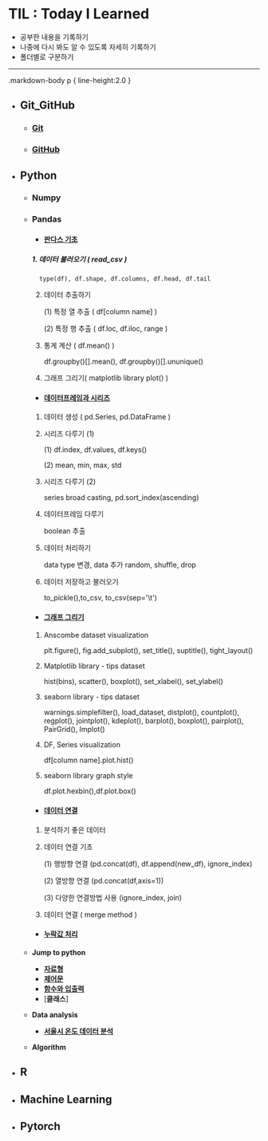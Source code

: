 # TIL : Today I Learned

* 공부한 내용을 기록하기
* 나중에 다시 봐도 알 수 있도록 자세히 기록하기
* 폴더별로 구분하기
---
.markdown-body p { 
    line-height:2.0
} 
* ## Git_GitHub
    * ### [Git](https://github.com/ejcho3792/TIL/blob/master/Git_GitHub/git_vscode.md)
    * ### [GitHub](https://github.com/ejcho3792/TIL/blob/master/Git_GitHub/github.md)

* ## Python
    * ### Numpy
    * ### Pandas
        * #### [판다스 기초](https://github.com/ejcho3792/TIL/blob/master/Python/Pandas/pandas_basic_2.ipynb)

        ##### 1. 데이터 불러오기 ( read_csv )   
        
            type(df), df.shape, df.columns, df.head, df.tail

        2. 데이터 추출하기

            (1) 특정 열 추출 ( df[column name] )

            (2) 특정 행 추출 ( df.loc, df.iloc, range )
        
        3. 통계 계산 ( df.mean() )

            df.groupby()[].mean(), df.groupby()[].ununique()

        4. 그래프 그리기( matplotlib library plot() )

        * #### [데이터프레임과 시리즈](https://github.com/ejcho3792/TIL/blob/master/Python/Pandas/pandas_basic_3.ipynb)

        1. 데이터 생성 ( pd.Series, pd.DataFrame )

        2. 시리즈 다루기 (1)

            (1) df.index, df.values, df.keys()

            (2) mean, min, max, std

        3. 시리즈 다루기 (2)

            series broad casting, pd.sort_index(ascending)

        4. 데이터프레임 다루기

            boolean 추출
        
        5. 데이터 처리하기

            data type 변경, data 추가 random, shuffle, drop

        6. 데이터 저장하고 불러오기

            to_pickle(),to_csv, to_csv(sep='\t')

        * #### [그래프 그리기](https://github.com/ejcho3792/TIL/blob/master/Python/Pandas/pandas_basic_4.ipynb)

        1. Anscombe dataset visualization

            plt.figure(), fig.add_subplot(), set_title(), suptitle(), tight_layout()

        2. Matplotlib library - tips dataset

            hist(bins), scatter(), boxplot(), set_xlabel(), set_ylabel()

        3. seaborn library - tips dataset

            warnings.simplefilter(), load_dataset, distplot(), countplot(), regplot(), jointplot(), kdeplot(), barplot(), boxplot(), pairplot(), PairGrid(), lmplot()

        4. DF, Series visualization

            df[column name].plot.hist()

        5. seaborn library graph style

            df.plot.hexbin(),df.plot.box()

        * #### [데이터 연결](https://github.com/ejcho3792/TIL/blob/master/Python/Pandas/pandas_basic_5.ipynb)

        1. 분석하기 좋은 데이터

        2. 데이터 연결 기초

            (1) 행방향 연결 (pd.concat(df), df.append(new_df), ignore_index)

            (2) 열방향 연결 (pd.concat(df,axis=1))

            (3) 다양한 연결방법 사용 (ignore_index, join)

        3. 데이터 연결 ( merge method )

        * #### [누락값 처리](https://github.com/ejcho3792/TIL/blob/master/Python/Pandas/pandas_basic_6.ipynb)

    * **Jump to python**
        * [**자료형**](https://github.com/ejcho3792/TIL/blob/master/Python/Jump_to_python/Data_type.ipynb)
        * [**제어문**](https://github.com/ejcho3792/TIL/blob/master/Python/Jump_to_python/If_while_for.ipynb)
        * [**함수와 입출력**](https://github.com/ejcho3792/TIL/blob/master/Python/Jump_to_python/Func_input_output.ipynb)
        * [**클래스**]
    * **Data analysis**
        * [**서울시 온도 데이터 분석**](https://github.com/ejcho3792/TIL/blob/master/Data_analysis_python/seoul_temperature/Seoul_temp_analysis.ipynb)
    * **Algorithm**

* ## R
    

* ## Machine Learning

* ## Pytorch